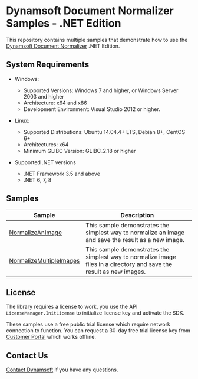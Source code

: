 # Dynamsoft Document Normalizer Samples - .NET Edition

This repository contains multiple samples that demonstrate how to use the <a href="https://www.dynamsoft.com/document-normalizer/docs/core/introduction/?ver=latest" target="_blank">Dynamsoft Document Normalizer</a> .NET Edition.

## System Requirements

- Windows:
  - Supported Versions: Windows 7 and higher, or Windows Server 2003 and higher
  - Architecture: x64 and x86
  - Development Environment: Visual Studio 2012 or higher.

- Linux:
  - Supported Distributions: Ubuntu 14.04.4+ LTS, Debian 8+, CentOS 6+
  - Architectures: x64
  - Minimum GLIBC Version: GLIBC_2.18 or higher

- Supported .NET versions
  - .NET Framework 3.5 and above
  - .NET 6, 7, 8

## Samples

| Sample | Description |
|---|---|
| [NormalizeAnImage](Samples/HelloWorld/NormalizeAnImage) | This sample demonstrates the simplest way to normalize an image and save the result as a new image. |
| [NormalizeMultipleImages](Samples/HelloWorld/NormalizeMultipleImages) | This sample demonstrates the simplest way to normalize image files in a directory and save the result as new images. |

## License

The library requires a license to work, you use the API `LicenseManager.InitLicense` to initialize license key and activate the SDK.

These samples use a free public trial license which require network connection to function. You can request a 30-day free trial license key from <a href="https://www.dynamsoft.com/customer/license/trialLicense?product=ddn&utm_source=github&package=dotnet" target="_blank">Customer Portal</a> which works offline.

## Contact Us

<a href="https://www.dynamsoft.com/company/contact/">Contact Dynamsoft</a> if you have any questions.
